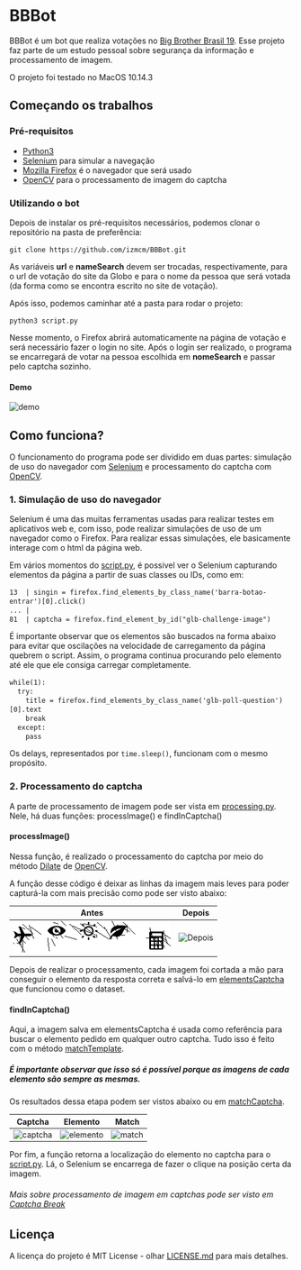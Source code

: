# BBBot

BBBot é um bot que realiza votações no [Big Brother Brasil 19](https://gshow.globo.com/realities/bbb/). Esse projeto faz parte de um estudo pessoal sobre segurança da informação e processamento de imagem.

O projeto foi testado no MacOS 10.14.3

## Começando os trabalhos

### Pré-requisitos

* [Python3](https://www.python.org/)   
* [Selenium](https://www.seleniumhq.org/) para simular a navegação
* [Mozilla Firefox](https://www.mozilla.org/pt-BR/firefox/new/) é o navegador que será usado 
* [OpenCV](https://opencv.org/) para o processamento de imagem do captcha

### Utilizando o bot
Depois de instalar os pré-requisitos necessários, podemos clonar o repositório na pasta de preferência:

```
git clone https://github.com/izmcm/BBBot.git
```
As variáveis **url** e **nameSearch** devem ser trocadas, respectivamente, para o url de votação do site da Globo e para o nome da pessoa que será votada (da forma como se encontra escrito no site de votação).

Após isso, podemos caminhar até a pasta para rodar o projeto:
```
python3 script.py
```

Nesse momento, o Firefox abrirá automaticamente na página de votação e será necessário fazer o login no site. Após o login ser realizado, o programa se encarregará de votar na pessoa escolhida em **nomeSearch** e passar pelo captcha sozinho.

#### Demo
![demo](demo.gif)

## Como funciona?

O funcionamento do programa pode ser dividido em duas partes: simulação de uso do navegador com [Selenium](https://www.seleniumhq.org/) e processamento do captcha com [OpenCV](https://opencv.org/).

### 1. Simulação de uso do navegador
Selenium é uma das muitas ferramentas usadas para realizar testes em aplicativos web e, com isso, pode realizar simulações de uso de um navegador como o Firefox. Para realizar essas simulações, ele basicamente interage com o html da página web.

Em vários momentos do [script.py](script.py), é possivel ver o Selenium capturando elementos da página a partir de suas classes ou IDs, como em:

```
13  | singin = firefox.find_elements_by_class_name('barra-botao-entrar')[0].click()
... | 
81  | captcha = firefox.find_element_by_id("glb-challenge-image")
```

É importante observar que os elementos são buscados na forma abaixo para evitar que oscilações na velocidade de carregamento da página quebrem o script. Assim, o programa continua procurando pelo elemento até ele que ele consiga carregar completamente.
```
while(1):
  try:
    title = firefox.find_elements_by_class_name('glb-poll-question')[0].text
    break
  except:
    pass
```

Os delays, representados por `time.sleep()`, funcionam com o mesmo propósito.

### 2. Processamento do captcha
A parte de processamento de imagem pode ser vista em [processing.py](processing.py). Nele, há duas funções: processImage() e findInCaptcha()

#### processImage()
Nessa função, é realizado o processamento do captcha por meio do método [Dilate](https://docs.opencv.org/2.4/doc/tutorials/imgproc/erosion_dilatation/erosion_dilatation.html) de [OpenCV](https://opencv.org/). 

A função desse código é deixar as linhas da imagem mais leves para poder capturá-la com mais precisão como pode ser visto abaixo:

Antes                        |  Depois
:---------------------------:|:---------------------------:
![Antes](captchas/avião.png) |  ![Depois](processedCaptchas/avião.png)

Depois de realizar o processamento, cada imagem foi cortada a mão para conseguir o elemento da resposta correta e salvá-lo em [elementsCaptcha](elementsCaptcha) que funcionou como o dataset.

#### findInCaptcha()
Aqui, a imagem salva em elementsCaptcha é usada como referência para buscar o elemento pedido em qualquer outro captcha. Tudo isso é feito com o método [matchTemplate](https://docs.opencv.org/2.4.13.7/doc/tutorials/imgproc/histograms/template_matching/template_matching.html). 

##### É importante observar que isso só é possível porque as imagens de cada elemento são sempre as mesmas.

Os resultados dessa etapa podem ser vistos abaixo ou em [matchCaptcha](matchCaptcha).

Captcha                                 |  Elemento                               |  Match
:--------------------------------------:|:---------------------------------------:|:--------------------------------:
![captcha](processedCaptchas/avião.png) |  ![elemento](elementsCaptcha/avião.png) | ![match](matchCaptcha/avião.png)

Por fim, a função retorna a localização do elemento no captcha para o [script.py](script.py). Lá, o Selenium se encarrega de fazer o clique na posição certa da imagem.

###### Mais sobre processamento de imagem em captchas pode ser visto em [Captcha Break](https://github.com/izmcm/captcha-break)

## Licença

A licença do projeto é MIT License - olhar [LICENSE.md](LICENSE.md) para mais detalhes.

